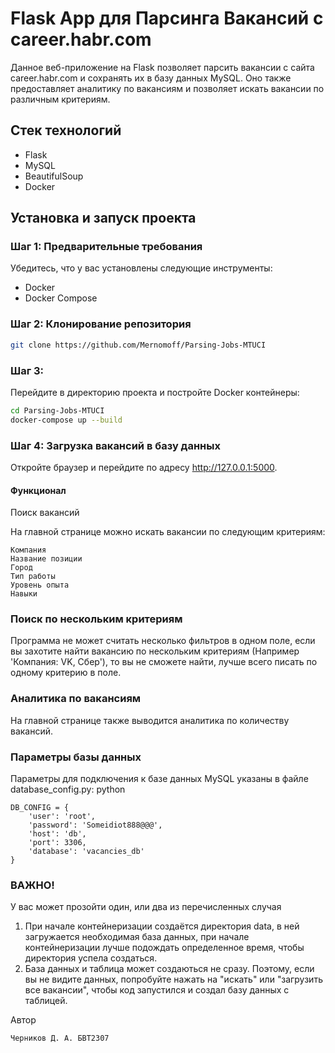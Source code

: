 # Flask App для Парсинга Вакансий с career.habr.com

Данное веб-приложение на Flask позволяет парсить вакансии с сайта career.habr.com и сохранять их в базу данных MySQL. Оно также предоставляет аналитику по вакансиям и позволяет искать вакансии по различным критериям.

## Стек технологий

- Flask
- MySQL
- BeautifulSoup
- Docker

## Установка и запуск проекта

### Шаг 1: Предварительные требования

Убедитесь, что у вас установлены следующие инструменты:
- Docker
- Docker Compose

### Шаг 2: Клонирование репозитория

```bash
git clone https://github.com/Mernomoff/Parsing-Jobs-MTUCI
```

### Шаг 3:

Перейдите в директорию проекта и постройте Docker контейнеры:

```bash
cd Parsing-Jobs-MTUCI
docker-compose up --build
```

### Шаг 4: Загрузка вакансий в базу данных

Откройте браузер и перейдите по адресу http://127.0.0.1:5000.
#### Функционал
Поиск вакансий

На главной странице можно искать вакансии по следующим критериям:

    Компания
    Название позиции
    Город
    Тип работы
    Уровень опыта
    Навыки

### Поиск по нескольким критериям

Программа не может считать несколько фильтров в одном поле, если вы захотите найти вакансию по нескольким критериям (Например 'Компания: VK, Сбер'), то вы не сможете найти, лучше всего писать по одному критерию в поле.

### Аналитика по вакансиям

На главной странице также выводится аналитика по количеству вакансий.

### Параметры базы данных

Параметры для подключения к базе данных MySQL указаны в файле database_config.py:
python
```
DB_CONFIG = {
    'user': 'root',
    'password': 'Someidiot888@@@',
    'host': 'db',
    'port': 3306,
    'database': 'vacancies_db'
}
```

### ВАЖНО!
У вас может прозойти один, или два из перечисленных случая
1) При начале контейнеризации создаётся директория data, в ней загружается необходимая база данных, при начале контейнеризации лучше подождать определенное время, чтобы директория успела создаться.
2) База данных и таблица может создаються не сразу. Поэтому, если вы не видите данных, попробуйте нажать на "искать" или "загрузить все вакансии", чтобы код запустился и создал базу данных с таблицей.

Автор

    Черников Д. А. БВТ2307

 
